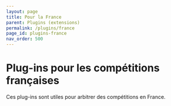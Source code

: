```yaml
---
layout: page
title: Pour la France
parent: Plugins (extensions)
permalink: /plugins/france
page_id: plugins-france
nav_order: 500
---
```


# Plug-ins pour les compétitions françaises

Ces plug-ins sont utiles pour arbitrer des compétitions en France.
